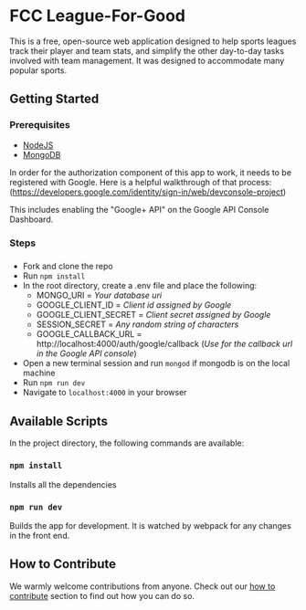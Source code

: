 # FCC League-For-Good

This is a free, open-source web application designed to help sports leagues track their player and team stats, and simplify the other day-to-day tasks involved with team management. It was designed to accommodate many popular sports.

## Getting Started

### Prerequisites

- [NodeJS](https://nodejs.org)
- [MongoDB](https://www.mongodb.org)

In order for the authorization component of this app to work, it needs to be registered with Google. Here is a helpful walkthrough of that process: (https://developers.google.com/identity/sign-in/web/devconsole-project)

This includes enabling the "Google+ API" on the Google API Console Dashboard.

### Steps
###
- Fork and clone the repo
- Run `npm install`
- In the root directory, create a .env file and place the following: 
  - MONGO_URI = *Your database uri* 
  - GOOGLE_CLIENT_ID = *Client id assigned by Google* 
  - GOOGLE_CLIENT_SECRET = *Client secret assigned by Google*
  - SESSION_SECRET = *Any random string of characters*
  - GOOGLE_CALLBACK_URL = http://localhost:4000/auth/google/callback (*Use for the callback url in the Google API console*)
- Open a new terminal session and run `mongod` if mongodb is on the local machine
- Run `npm run dev`
- Navigate to `localhost:4000` in your browser

## Available Scripts

In the project directory, the following commands are available:

### `npm install`

Installs all the dependencies

### `npm run dev`

Builds the app for development. It is watched by webpack for any changes in the front end.

## How to Contribute
We warmly welcome contributions from anyone. Check out our [how to contribute](https://github.com/freeCodeCamp/league-for-good/blob/master/CONTRIBUTING.md) section to find out how you can do so.
